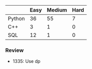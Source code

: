 |           | Easy  | Medium | Hard  |
|-----------|-------|--------|-------|
| Python    | 36    | 55     | 7     |
| C++       | 3     | 1      | 0     |
| SQL       | 12    | 1      | 0     |


### Review
* 1335: Use dp